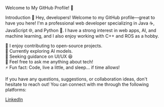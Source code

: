 Welcome to My GitHub Profile! 🌟

Introduction 👋
Hey, developers! Welcome to my GitHub profile—great to have you here! I'm a professional web developer specializing in Java ☕, JavaScript 🌐, and Python 🐍. I have a strong interest in web apps, AI, and machine learning, and I also enjoy working with C++ and ROS as a hobby.

🔭 I enjoy contributing to open-source projects.  
🌱 Currently exploring AI models.  
🤔 Seeking guidance on UI/UX 😆  
💬 Feel free to ask me anything about tech!  
⚡ Fun fact: Code, live a little, and sleep... if time allows!

If you have any questions, suggestions, or collaboration ideas, don't hesitate to reach out! You can connect with me through the following platforms:

  [LinkedIn](https://www.linkedin.com/in/yelbek-maldabayev/) 
